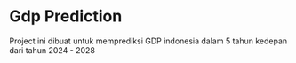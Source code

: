 # Gdp Prediction 

Project ini dibuat untuk memprediksi GDP indonesia dalam 5 tahun kedepan dari tahun 2024 - 2028
